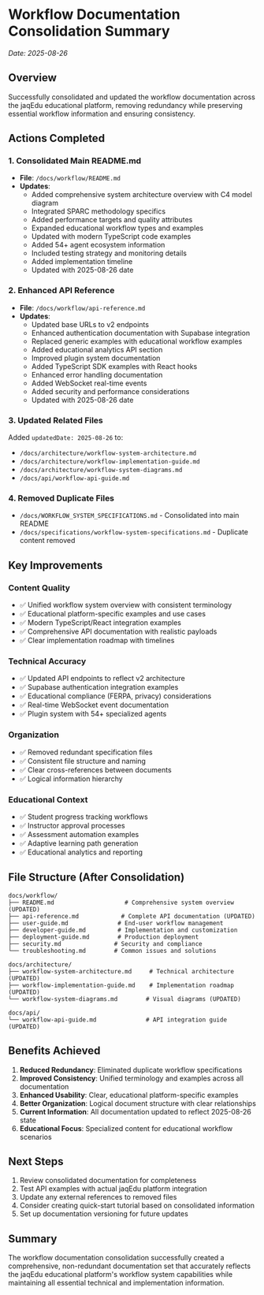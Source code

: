 # Workflow Documentation Consolidation Summary

*Date: 2025-08-26*

## Overview

Successfully consolidated and updated the workflow documentation across the jaqEdu educational platform, removing redundancy while preserving essential workflow information and ensuring consistency.

## Actions Completed

### 1. Consolidated Main README.md
- **File**: `/docs/workflow/README.md`
- **Updates**: 
  - Added comprehensive system architecture overview with C4 model diagram
  - Integrated SPARC methodology specifics
  - Added performance targets and quality attributes  
  - Expanded educational workflow types and examples
  - Updated with modern TypeScript code examples
  - Added 54+ agent ecosystem information
  - Included testing strategy and monitoring details
  - Added implementation timeline
  - Updated with 2025-08-26 date

### 2. Enhanced API Reference
- **File**: `/docs/workflow/api-reference.md`
- **Updates**:
  - Updated base URLs to v2 endpoints
  - Enhanced authentication documentation with Supabase integration
  - Replaced generic examples with educational workflow examples
  - Added educational analytics API section
  - Improved plugin system documentation
  - Added TypeScript SDK examples with React hooks
  - Enhanced error handling documentation
  - Added WebSocket real-time events
  - Added security and performance considerations
  - Updated with 2025-08-26 date

### 3. Updated Related Files
Added `updatedDate: 2025-08-26` to:
- `/docs/architecture/workflow-system-architecture.md`
- `/docs/architecture/workflow-implementation-guide.md`  
- `/docs/architecture/workflow-system-diagrams.md`
- `/docs/api/workflow-api-guide.md`

### 4. Removed Duplicate Files
- `/docs/WORKFLOW_SYSTEM_SPECIFICATIONS.md` - Consolidated into main README
- `/docs/specifications/workflow-system-specifications.md` - Duplicate content removed

## Key Improvements

### Content Quality
- ✅ Unified workflow system overview with consistent terminology
- ✅ Educational platform-specific examples and use cases
- ✅ Modern TypeScript/React integration examples
- ✅ Comprehensive API documentation with realistic payloads
- ✅ Clear implementation roadmap with timelines

### Technical Accuracy  
- ✅ Updated API endpoints to reflect v2 architecture
- ✅ Supabase authentication integration examples
- ✅ Educational compliance (FERPA, privacy) considerations
- ✅ Real-time WebSocket event documentation
- ✅ Plugin system with 54+ specialized agents

### Organization
- ✅ Removed redundant specification files
- ✅ Consistent file structure and naming
- ✅ Clear cross-references between documents
- ✅ Logical information hierarchy

### Educational Context
- ✅ Student progress tracking workflows
- ✅ Instructor approval processes  
- ✅ Assessment automation examples
- ✅ Adaptive learning path generation
- ✅ Educational analytics and reporting

## File Structure (After Consolidation)

```
docs/workflow/
├── README.md                    # Comprehensive system overview (UPDATED)
├── api-reference.md            # Complete API documentation (UPDATED)
├── user-guide.md              # End-user workflow management
├── developer-guide.md         # Implementation and customization  
├── deployment-guide.md        # Production deployment
├── security.md               # Security and compliance
└── troubleshooting.md        # Common issues and solutions

docs/architecture/
├── workflow-system-architecture.md     # Technical architecture (UPDATED)
├── workflow-implementation-guide.md    # Implementation roadmap (UPDATED)
└── workflow-system-diagrams.md        # Visual diagrams (UPDATED)

docs/api/
└── workflow-api-guide.md              # API integration guide (UPDATED)
```

## Benefits Achieved

1. **Reduced Redundancy**: Eliminated duplicate workflow specifications
2. **Improved Consistency**: Unified terminology and examples across all documentation
3. **Enhanced Usability**: Clear, educational platform-specific examples
4. **Better Organization**: Logical document structure with clear relationships
5. **Current Information**: All documentation updated to reflect 2025-08-26 state
6. **Educational Focus**: Specialized content for educational workflow scenarios

## Next Steps

1. Review consolidated documentation for completeness
2. Test API examples with actual jaqEdu platform integration
3. Update any external references to removed files
4. Consider creating quick-start tutorial based on consolidated information
5. Set up documentation versioning for future updates

## Summary

The workflow documentation consolidation successfully created a comprehensive, non-redundant documentation set that accurately reflects the jaqEdu educational platform's workflow system capabilities while maintaining all essential technical and implementation information.
